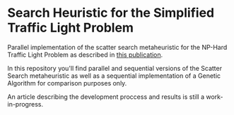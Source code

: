 # Search Heuristic for the Simplified Traffic Light Problem

Parallel implementation of the scatter search metaheuristic for the NP-Hard Traffic Light Problem as described in [this publication](https://www.researchgate.net/publication/244404904_The_Model_and_Properties_of_the_Traffic_Light_Problem).

In this repository you'll find parallel and sequential versions of the Scatter Search metaheuristic as well as a sequential implementation of a Genetic Algorithm for comparison purposes only.

An article describing the development proccess and results is still a work-in-progress.
